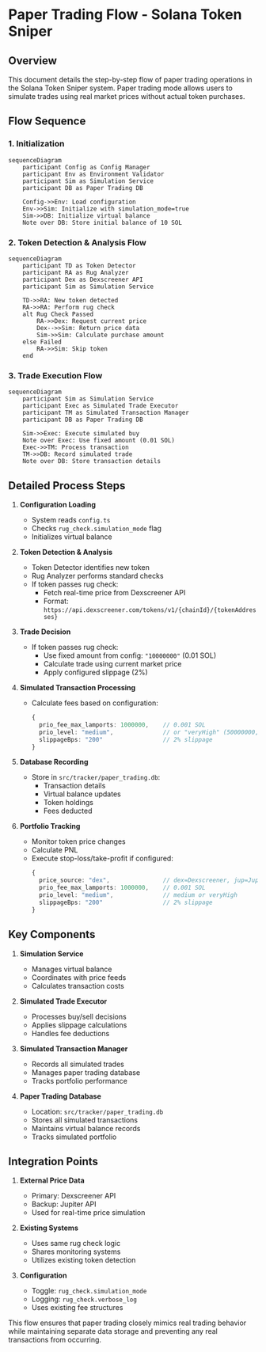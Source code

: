 # Paper Trading Flow - Solana Token Sniper

## Overview
This document details the step-by-step flow of paper trading operations in the Solana Token Sniper system. Paper trading mode allows users to simulate trades using real market prices without actual token purchases.

## Flow Sequence

### 1. Initialization
```mermaid
sequenceDiagram
    participant Config as Config Manager
    participant Env as Environment Validator
    participant Sim as Simulation Service
    participant DB as Paper Trading DB

    Config->>Env: Load configuration
    Env->>Sim: Initialize with simulation_mode=true
    Sim->>DB: Initialize virtual balance
    Note over DB: Store initial balance of 10 SOL
```

### 2. Token Detection & Analysis Flow
```mermaid
sequenceDiagram
    participant TD as Token Detector
    participant RA as Rug Analyzer
    participant Dex as Dexscreener API
    participant Sim as Simulation Service

    TD->>RA: New token detected
    RA->>RA: Perform rug check
    alt Rug Check Passed
        RA->>Dex: Request current price
        Dex-->>Sim: Return price data
        Sim->>Sim: Calculate purchase amount
    else Failed
        RA->>Sim: Skip token
    end
```

### 3. Trade Execution Flow
```mermaid
sequenceDiagram
    participant Sim as Simulation Service
    participant Exec as Simulated Trade Executor
    participant TM as Simulated Transaction Manager
    participant DB as Paper Trading DB

    Sim->>Exec: Execute simulated buy
    Note over Exec: Use fixed amount (0.01 SOL)
    Exec->>TM: Process transaction
    TM->>DB: Record simulated trade
    Note over DB: Store transaction details
```

## Detailed Process Steps

1. **Configuration Loading**
   - System reads `config.ts`
   - Checks `rug_check.simulation_mode` flag
   - Initializes virtual balance

2. **Token Detection & Analysis**
   - Token Detector identifies new token
   - Rug Analyzer performs standard checks
   - If token passes rug check:
     * Fetch real-time price from Dexscreener API
     * Format: `https://api.dexscreener.com/tokens/v1/{chainId}/{tokenAddresses}`

3. **Trade Decision**
   - If token passes rug check:
     * Use fixed amount from config: `"10000000"` (0.01 SOL)
     * Calculate trade using current market price
     * Apply configured slippage (2%)

4. **Simulated Transaction Processing**
   - Calculate fees based on configuration:
     ```typescript
     {
       prio_fee_max_lamports: 1000000,    // 0.001 SOL
       prio_level: "medium",              // or "veryHigh" (50000000, 0.05 SOL)
       slippageBps: "200"                 // 2% slippage
     }
     ```

5. **Database Recording**
   - Store in `src/tracker/paper_trading.db`:
     * Transaction details
     * Virtual balance updates
     * Token holdings
     * Fees deducted

6. **Portfolio Tracking**
   - Monitor token price changes
   - Calculate PNL
   - Execute stop-loss/take-profit if configured:
     ```typescript
     {
       price_source: "dex",               // dex=Dexscreener, jup=Jupiter
       prio_fee_max_lamports: 1000000,    // 0.001 SOL
       prio_level: "medium",              // medium or veryHigh
       slippageBps: "200"                 // 2% slippage
     }
     ```

## Key Components

1. **Simulation Service**
   - Manages virtual balance
   - Coordinates with price feeds
   - Calculates transaction costs

2. **Simulated Trade Executor**
   - Processes buy/sell decisions
   - Applies slippage calculations
   - Handles fee deductions

3. **Simulated Transaction Manager**
   - Records all simulated trades
   - Manages paper trading database
   - Tracks portfolio performance

4. **Paper Trading Database**
   - Location: `src/tracker/paper_trading.db`
   - Stores all simulated transactions
   - Maintains virtual balance records
   - Tracks simulated portfolio

## Integration Points

1. **External Price Data**
   - Primary: Dexscreener API
   - Backup: Jupiter API
   - Used for real-time price simulation

2. **Existing Systems**
   - Uses same rug check logic
   - Shares monitoring systems
   - Utilizes existing token detection

3. **Configuration**
   - Toggle: `rug_check.simulation_mode`
   - Logging: `rug_check.verbose_log`
   - Uses existing fee structures

This flow ensures that paper trading closely mimics real trading behavior while maintaining separate data storage and preventing any real transactions from occurring.